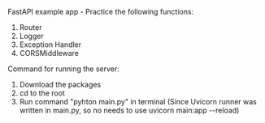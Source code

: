 FastAPI example app - Practice the following functions:
  1. Router
  2. Logger
  3. Exception Handler
  4. CORSMiddleware
  
Command for running the server:
1. Download the packages
2. cd to the root
3. Run command "pyhton main.py" in terminal (Since Uvicorn runner was written in main.py, so no needs to use uvicorn main:app --reload)

